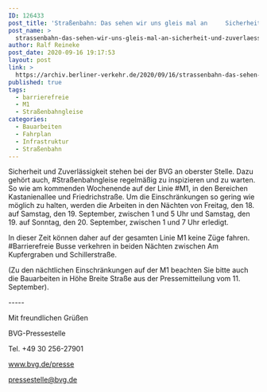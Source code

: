 ```yaml
---
ID: 126433
post_title: 'Straßenbahn: Das sehen wir uns gleis mal an     Sicherheit und Zuverlässigkeit stehen bei der BVG an oberster Stelle., aus BVG'
post_name: >
  strassenbahn-das-sehen-wir-uns-gleis-mal-an-sicherheit-und-zuverlaessigkeit-stehen-bei-der-bvg-an-oberster-stelle-aus-bvg
author: Ralf Reineke
post_date: 2020-09-16 19:17:53
layout: post
link: >
  https://archiv.berliner-verkehr.de/2020/09/16/strassenbahn-das-sehen-wir-uns-gleis-mal-an-sicherheit-und-zuverlaessigkeit-stehen-bei-der-bvg-an-oberster-stelle-aus-bvg/
published: true
tags:
  - barrierefreie
  - M1
  - Straßenbahngleise
categories:
  - Bauarbeiten
  - Fahrplan
  - Infrastruktur
  - Straßenbahn
---
```

<p style="font-weight: 400;">Sicherheit und Zuverlässigkeit stehen bei der BVG an oberster Stelle. Dazu gehört auch, #Straßenbahngleise regelmäßig zu inspizieren und zu warten. So wie am kommenden Wochenende auf der Linie #M1, in den Bereichen Kastanienallee und Friedrichstraße. Um die Einschränkungen so gering wie möglich zu halten, werden die Arbeiten in den Nächten von Freitag, den 18. auf Samstag, den 19. September, zwischen 1 und 5 Uhr und Samstag, den 19. auf Sonntag, den 20. September, zwischen 1 und 7 Uhr erledigt.</p>
<p style="font-weight: 400;">In dieser Zeit können daher auf der gesamten Linie M1 keine Züge fahren. #Barrierefreie Busse verkehren in beiden Nächten zwischen Am Kupfergraben und Schillerstraße.</p>
<p style="font-weight: 400;">(Zu den nächtlichen Einschränkungen auf der M1 beachten Sie bitte auch die Bauarbeiten in Höhe Breite Straße aus der Pressemitteilung vom 11. September).</p>
<p style="font-weight: 400;">-----</p>
<p style="font-weight: 400;">Mit freundlichen Grüßen</p>
<p style="font-weight: 400;"></p>
<p style="font-weight: 400;">BVG-Pressestelle</p>
<p style="font-weight: 400;">Tel. +49 30 256-27901</p>
<p style="font-weight: 400;"><a href="http://www.bvg.de/presse" data-saferedirecturl="https://www.google.com/url?q=http://www.bvg.de/presse&amp;source=gmail&amp;ust=1600763143846000&amp;usg=AFQjCNHwoOjEBVBECzDTUV1I58Y4VDYF9A">www.bvg.de/presse</a></p>
<p style="font-weight: 400;"><a href="mailto:pressestelle@bvg.de">pressestelle@bvg.de</a></p>